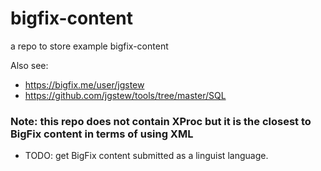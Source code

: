 # bigfix-content
a repo to store example bigfix-content

Also see: 
- https://bigfix.me/user/jgstew
- https://github.com/jgstew/tools/tree/master/SQL


### Note: this repo does not contain XProc but it is the closest to BigFix content in terms of using XML
- TODO: get BigFix content submitted as a linguist language.

